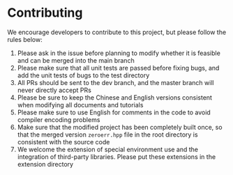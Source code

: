 Contributing
===========
We encourage developers to contribute to this project, but please follow the rules below:
1. Please ask in the issue before planning to modify whether it is feasible and can be merged into the main branch
2. Please make sure that all unit tests are passed before fixing bugs, and add the unit tests of bugs to the test directory
3. All PRs should be sent to the dev branch, and the master branch will never directly accept PRs
4. Please be sure to keep the Chinese and English versions consistent when modifying all documents and tutorials
5. Please make sure to use English for comments in the code to avoid compiler encoding problems
6. Make sure that the modified project has been completely built once, so that the merged version `zeroerr.hpp` file in the root directory is consistent with the source code
7. We welcome the extension of special environment use and the integration of third-party libraries. Please put these extensions in the extension directory
